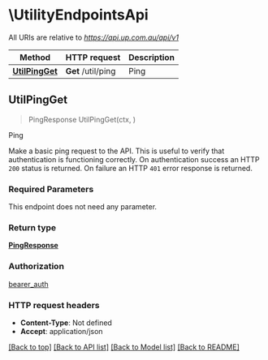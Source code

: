 # \UtilityEndpointsApi

All URIs are relative to *https://api.up.com.au/api/v1*

Method | HTTP request | Description
------------- | ------------- | -------------
[**UtilPingGet**](UtilityEndpointsApi.md#UtilPingGet) | **Get** /util/ping | Ping



## UtilPingGet

> PingResponse UtilPingGet(ctx, )

Ping

Make a basic ping request to the API. This is useful to verify that authentication is functioning correctly. On authentication success an HTTP `200` status is returned. On failure an HTTP `401` error response is returned. 

### Required Parameters

This endpoint does not need any parameter.

### Return type

[**PingResponse**](PingResponse.md)

### Authorization

[bearer_auth](../README.md#bearer_auth)

### HTTP request headers

- **Content-Type**: Not defined
- **Accept**: application/json

[[Back to top]](#) [[Back to API list]](../README.md#documentation-for-api-endpoints)
[[Back to Model list]](../README.md#documentation-for-models)
[[Back to README]](../README.md)

